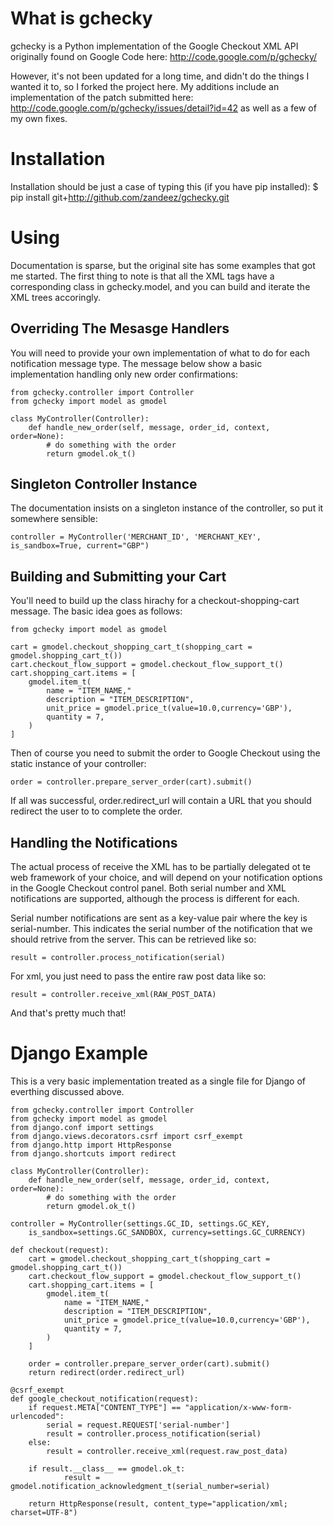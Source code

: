 What is gchecky
===============
gchecky is a Python implementation of the Google Checkout XML API originally found on Google Code here: http://code.google.com/p/gchecky/

However, it's not been updated for a long time, and didn't do the things I wanted it to, so I forked the project here.
My additions include an implementation of the patch submitted here: http://code.google.com/p/gchecky/issues/detail?id=42 as well as a few of my own fixes.

Installation
============
Installation should be just a case of typing this (if you have pip installed):
	$ pip install git+http://github.com/zandeez/gchecky.git

Using
=====
Documentation is sparse, but the original site has some examples that got me started. The first thing to note is that all the XML tags have a
corresponding class in gchecky.model, and you can build and iterate the XML trees accoringly.

Overriding The Mesasge Handlers
-------------------------------
You will need to provide your own implementation of what to do for each notification message type. The message below show a basic implementation
handling only new order confirmations:

	from gchecky.controller import Controller
	from gchecky import model as gmodel
	
	class MyController(Controller):
		def handle_new_order(self, message, order_id, context, order=None):
			# do something with the order
			return gmodel.ok_t()

Singleton Controller Instance
-----------------------------
The documentation insists on a singleton instance of the controller, so put it somewhere sensible:

	controller = MyController('MERCHANT_ID', 'MERCHANT_KEY', is_sandbox=True, current="GBP")

Building and Submitting your Cart
---------------------------------
You'll need to build up the class hirachy for a checkout-shopping-cart message. The basic idea goes as follows:

	from gchecky import model as gmodel
	
	cart = gmodel.checkout_shopping_cart_t(shopping_cart = gmodel.shopping_cart_t())
	cart.checkout_flow_support = gmodel.checkout_flow_support_t()
	cart.shopping_cart.items = [
		gmodel.item_t(
			name = "ITEM_NAME,"
			description = "ITEM_DESCRIPTION",
			unit_price = gmodel.price_t(value=10.0,currency='GBP'),
			quantity = 7,
		)
	]
	
Then of course you need to submit the order to Google Checkout using the static instance of your controller:

	order = controller.prepare_server_order(cart).submit()
	
If all was successful, order.redirect_url will contain a URL that you should redirect the user to to complete the order.

Handling the Notifications
--------------------------
The actual process of receive the XML has to be partially delegated ot te web framework of your choice, and will depend on your notification options in 
the Google Checkout control panel. Both serial number and XML notifications are supported, although the process is different for each.

Serial number notifications are sent as a key-value pair where the key is serial-number. This indicates the serial number of the notification that we
should retrive from the server. This can be retrieved like so:

	result = controller.process_notification(serial)
	
For xml, you just need to pass the entire raw post data like so:

	result = controller.receive_xml(RAW_POST_DATA)
	
And that's pretty much that!

Django Example
==============
This is a very basic implementation treated as a single file for Django of everthing discussed above.

	from gchecky.controller import Controller
	from gchecky import model as gmodel
	from django.conf import settings
	from django.views.decorators.csrf import csrf_exempt
	from django.http import HttpResponse
	from django.shortcuts import redirect
	
	class MyController(Controller):
		def handle_new_order(self, message, order_id, context, order=None):
			# do something with the order
			return gmodel.ok_t()
	
	controller = MyController(settings.GC_ID, settings.GC_KEY,
		is_sandbox=settings.GC_SANDBOX, currency=settings.GC_CURRENCY)
	
	def checkout(request):
		cart = gmodel.checkout_shopping_cart_t(shopping_cart = gmodel.shopping_cart_t())
		cart.checkout_flow_support = gmodel.checkout_flow_support_t()
		cart.shopping_cart.items = [
			gmodel.item_t(
				name = "ITEM_NAME,"
				description = "ITEM_DESCRIPTION",
				unit_price = gmodel.price_t(value=10.0,currency='GBP'),
				quantity = 7,
			)
		]
		
		order = controller.prepare_server_order(cart).submit()
		return redirect(order.redirect_url)
	
	@csrf_exempt
	def google_checkout_notification(request):
		if request.META["CONTENT_TYPE"] == "application/x-www-form-urlencoded":
			serial = request.REQUEST['serial-number']
			result = controller.process_notification(serial)
		else:
			result = controller.receive_xml(request.raw_post_data)
		
		if result.__class__ == gmodel.ok_t:
				result = gmodel.notification_acknowledgment_t(serial_number=serial)
			
		return HttpResponse(result, content_type="application/xml; charset=UTF-8")
